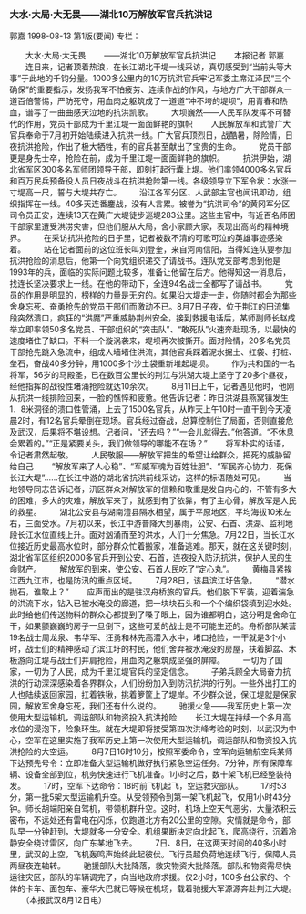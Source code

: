 ### 大水·大局·大无畏——湖北10万解放军官兵抗洪记
郭嘉
1998-08-13
第1版(要闻)
专栏：

　　大水·大局·大无畏
　　——湖北10万解放军官兵抗洪记
　　本报记者  郭嘉
　　连日来，记者顶着热浪，在长江湖北干堤一线采访，真切感受到“当前头等大事”于此地的千钧分量。1000多公里内的10万抗洪官兵牢记军委主席江泽民“三个确保”的重要指示，发扬我军不怕疲劳、连续作战的作风，与地方广大干部群众一道百倍警惕，严防死守，用血肉之躯筑成了一道道“冲不垮的堤坝”，用青春和热血，谱写了一曲曲感天泣地的抗洪凯歌。
　　大坝巍然——人民军队发挥不可替代的作用，党员干部成为千里江堤一面面鲜艳的旗帜
　　人民解放军和武警广大官兵奉命于7月初开始陆续进入抗洪一线。广大官兵顶烈日，战酷暑，除险情，日夜抗洪抢险，作出了极大牺牲，有的官兵甚至献出了宝贵的生命。
　　党员干部更是身先士卒，抢险在前，成为千里江堤一面面鲜艳的旗帜。
　　抗洪伊始，湖北省军区300多名军师团领导干部，即刻打起行囊上堤。他们率领4000多名官兵和百万民兵预备役人员日夜战斗在抗洪抢险第一线。各级领导立下军令状：水涨一寸堤高一尺，誓与大堤共存亡。
　　沿江各军分区、人武部主官也闻讯即动，组织指挥在一线。40多天连番鏖战，没有人言累。被誉为“抗洪司令”的黄冈军分区司令员正安，连续13天在黄广大堤徒步巡堤283公里。这些主官中，有近百名师团干部家里遭受洪涝灾害，但他们服从大局，舍小家顾大家，表现出高尚的精神境界。
　　在采访抗洪抢险的日子里，记者被数不清的可歌可泣的英雄事迹感染着。
　　站在记者面前的这位班长叫刘登奎，来自河南信阳，当得知连队要参加抗洪抢险的消息后，他第一个向党组织递交了请战书。连队党支部考虑到他是1993年的兵，面临的实际问题比较多，准备让他留在后方。他得知这一消息后，找连长坚决要求上一线。在他的带动下，全连94名战士全都写了请战书。
　　党员的作用是明显的，榜样的力量是无穷的。如果沿大堤走一走，你随时都会为那些舍身忘死、奋勇抢先的党员干部们而激动不已。8月7日子夜，位于荆江的田流集段突然溃口，疯狂的“洪魔”严重威胁荆州安全，接到救援电话后，某师副师长赵成举立即率领50多名党员、干部组织的“突击队”、“敢死队”火速奔赴现场，以最快的速度堵住了缺口。不料一个漩涡袭来，堤坝再次被撕开。面对险情，20多名党员干部抢先跳入急流中，组成人墙堵住洪流，其他官兵踩着泥水掘土、扛袋、打桩、垒石，奋战40多分钟，用1000多个沙土袋重新堆起堤坝。
　　作为共和国的一名将军，56岁的马殿圣，已在数百公里长的荆江与洪湖大堤上坚守了20多个昼夜，经他指挥的战役性堵涌抢险就达10余次。
　　8月11日上午，记者遇见他时，他刚从抗洪一线排险回来，一脸的憔悴和疲惫。他告诉记者：昨日洪湖县燕窝镇发生1．8米洞径的溃口性管涌，上去了1500名官兵，从昨天上午10时一直干到今天凌晨2时，有12名官兵晕倒在现场。官兵经过奋战，总算控制住了局面，否则直接危及武汉，后果将不堪设想。记者问，“还去吗？”“一会儿就得去。”他答道。“不休息会累着的。”“正是紧要关头，我们做领导的哪能不在场？”
　　将军朴实的话语，令记者肃然起敬。
　　人民敬服——解放军把生的希望让给群众，把死的威胁留给自己
　　“解放军来了人心稳”、“军威军魂为百姓壮胆”、“军民齐心协力，死保长江大堤”……在长江中游的湖北省抗洪前线采访，这样的标语随处可见。
　　当地领导同志告诉记者，汛区群众对解放军的信赖和敬重是发自内心的，不管有多大的困难，多大的灾难，解放军来了，就感到有了依靠，有了主心骨，解放军是人民的救星。
　　湖北公安县与湖南澧县隔水相望，属于平原地区，平均海拔10米左右，三面受水。7月初以来，长江中游普降大到暴雨，公安、石首、洪湖、监利地段长江水位直线上升。面对汹涌而至的洪水，人们十分焦急。7月22日，当长江水位接近历史最高水位时，部分群众忙着搬家，准备逃难。那天，就在这关键时刻，湖北省军区组织2000多官兵开到公安、石首，连夜投入防汛抗洪，保护人民的生命财产。
　　解放军的到来，使公安、石首人民吃了“定心丸”。
　　黄梅县紧挨江西九江市，也是防汛的重点区域。
　　7月28日，该县滨江圩告急。
　　“潜水抛石，谁敢上？”
　　应声而出的是驻汉舟桥旅的官兵。他们脱下军装，迎着湍急的洪流下水，钻入已被水淹没的廊道，把一块块石头和一个个编织袋填到迎水处。此时给他们传送物料的群众心都提到了嗓子眼上，因为谁都明白，这分明是舍命在干，如果颤巍巍的房子一旦倒下，这些可爱的战士是不可能生还的。舟桥部队某营19名战士周龙泉、韦华军、汪勇和林先高潜入水中，堵口抢险，一干就是3个小时，战士们的精神感动了滨江圩的村民，他们舍弃被水淹没的房屋，扶着脚盆、木板游向江堤与战士们并肩抢险，用血肉之躯筑成坚强的屏障。
　　一切为了国家，一切为了人民，成为千里江堤官兵的坚定信念。
　　子弟兵顾全大局奋力抗洪的行动深深感染着各界群众，人们纷纷加入到防汛抗洪的行列。一些外出打工的人也陆续返回家园，扛着铁锹，挑着箩筐上了堤岸。不少群众说，保江堤就是保家园，解放军舍身忘死，我们还有什么说的。
　　驰援火急——我军历史上第一次使用大型运输机，调运部队和物资投入抗洪抢险
　　长江大堤在持续一个多月高水位的浸泡下，险象环生。就在大堤即将接受第四次洪峰考验的时刻，以武汉为中心，空军在这里实施了我军历史上第一次使用大型运输机，调运部队和物资投入抗洪抢险的大空运。
　　8月7日16时10分，按照军委命令，空军向运输航空兵某师下达预先号令：立即准备大型运输机做好执行紧急空运任务。7分钟，所有保障车辆、设备全部到位，机务快速进行飞机准备。1小时之后，数十架飞机已经整装待发。
　　17时，空军下达命令：18时前飞机起飞，空运救灾部队。
　　17时53分，第一批5架大型运输机升空。从受领预令到第一架飞机起飞，仅用1小时43分钟。师长胡端阳亲自驾机，带领机群升空。这时，机场上空天气恶劣，大量浓积云密布，不远处还有雷电在闪烁，仅跑道北方有20公里的空隙。灾情就是命令，部队早一分钟赶到，大堤就多一分安全。机组果断决定向北起飞，爬高绕行，沉着冷静安全绕过雷区，向广东某地飞去。
　　7日、8日，在这两天时间的40多小时里，武汉的上空，飞机轰鸣声始终此起彼伏。飞行员超负荷地连续飞行，保障人员两昼夜连轴转。
　　驰援部队大批降落，救灾物资大批降落。部队和物资需尽快运往灾区，部队的车辆调完了，向当地政府求援。仅2小时，100多台公家的、个体的卡车、面包车、豪华大巴就已等候在机场，载着驰援大军源源奔赴荆江大堤。
　　（本报武汉8月12日电）
